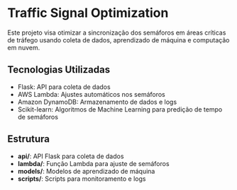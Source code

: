 # Traffic Signal Optimization

Este projeto visa otimizar a sincronização dos semáforos em áreas críticas de tráfego usando coleta de dados, aprendizado de máquina e computação em nuvem.

## Tecnologias Utilizadas

- Flask: API para coleta de dados
- AWS Lambda: Ajustes automáticos nos semáforos
- Amazon DynamoDB: Armazenamento de dados e logs
- Scikit-learn: Algoritmos de Machine Learning para predição de tempo de semáforos

## Estrutura

- **api/**: API Flask para coleta de dados
- **lambda/**: Função Lambda para ajuste de semáforos
- **models/**: Modelos de aprendizado de máquina
- **scripts/**: Scripts para monitoramento e logs
